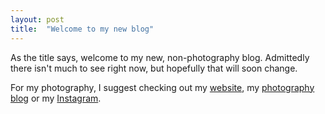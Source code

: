 ```yaml
---
layout: post
title:  "Welcome to my new blog"
---
```

As the title says, welcome to my new, non-photography blog. Admittedly there isn't much to see right now, but hopefully that will soon change.

For my photography, I suggest checking out my [website](https://photos.smudgypixels.uk/), my [photography blog](https://photos.smudgypixels.uk/Blog) or my [Instagram](https://www.instagram.com/smudgypixels/).
